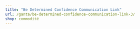 ```yaml
---
title: "Be Determined Confidence Communication Link"
url: /ganta/be-determined-confidence-communication-link-3/
shop: commodité
---
```

